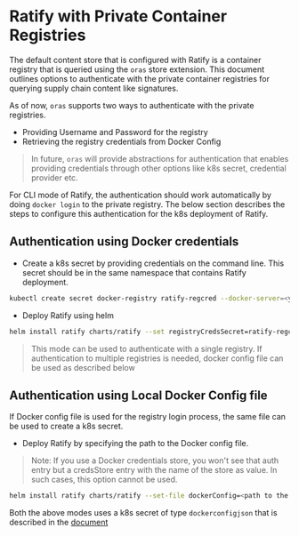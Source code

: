 # Ratify with Private Container Registries
The default content store that is configured with Ratify is a container registry that is queried using the  ```oras``` store extension. This document outlines options to authenticate with the private container registries for querying supply chain content like signatures. 

As of now, ```oras``` supports two ways to authenticate with the private registries. 
- Providing Username and Password for the registry
- Retrieving the registry credentials from Docker Config 

> In future, ```oras``` will provide abstractions for authentication that enables providing credentials through other options like k8s secret, credential provider etc. 

For CLI mode of Ratify, the authentication should work automatically by doing ```docker login``` to the private registry. The below section describes the steps to configure this authentication for the k8s deployment of Ratify.

## Authentication using Docker credentials

- Create a k8s secret by providing credentials on the command line. This secret should be in the same namespace that contains Ratify deployment. 

```bash
kubectl create secret docker-registry ratify-regcred --docker-server=<your-registry-server> --docker-username=<your-name> --docker-password=<your-pword> --docker-email=<your-email>
```
 
- Deploy Ratify using helm
```bash
helm install ratify charts/ratify --set registryCredsSecret=ratify-regcred
```
> This mode can be used to authenticate with a single registry. If authentication to multiple registries is needed, docker config file can be used as described below

## Authentication using Local Docker Config file
If Docker config file is used for the registry login process, the same file can be used to create a k8s secret. 
- Deploy Ratify by specifying the path to the Docker config file.

> Note: If you use a Docker credentials store, you won't see that auth entry but a credsStore entry with the name of the store as value. In such cases, this option cannot be used. 

```bash
helm install ratify charts/ratify --set-file dockerConfig=<path to the local Docker config file>
```

Both the above modes uses a k8s secret of type ```dockerconfigjson``` that is described in the [document](https://kubernetes.io/docs/tasks/configure-pod-container/pull-image-private-registry/)